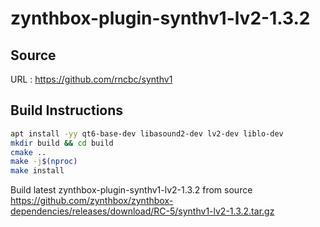# zynthbox-plugin-synthv1-lv2-1.3.2

## Source
URL : https://github.com/rncbc/synthv1

## Build Instructions
```sh
apt install -yy qt6-base-dev libasound2-dev lv2-dev liblo-dev
mkdir build && cd build
cmake ..
make -j$(nproc)
make install
```

Build latest zynthbox-plugin-synthv1-lv2-1.3.2 from source https://github.com/zynthbox/zynthbox-dependencies/releases/download/RC-5/synthv1-lv2-1.3.2.tar.gz